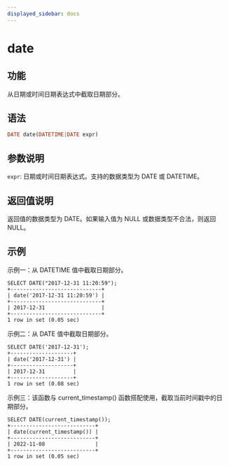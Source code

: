 ```yaml
---
displayed_sidebar: docs
---
```


# date

## 功能

从日期或时间日期表达式中截取日期部分。

## 语法

```Haskell
DATE date(DATETIME|DATE expr)
```

## 参数说明

`expr`: 日期或时间日期表达式。支持的数据类型为 DATE 或 DATETIME。

## 返回值说明

返回值的数据类型为 DATE。如果输入值为 NULL 或数据类型不合法，则返回 NULL。

## 示例

示例一：从 DATETIME 值中截取日期部分。

```Plain
SELECT DATE("2017-12-31 11:20:59");
+-----------------------------+
| date('2017-12-31 11:20:59') |
+-----------------------------+
| 2017-12-31                  |
+-----------------------------+
1 row in set (0.05 sec)
```

示例二：从 DATE 值中截取日期部分。

```Plain
SELECT DATE('2017-12-31');
+--------------------+
| date('2017-12-31') |
+--------------------+
| 2017-12-31         |
+--------------------+
1 row in set (0.08 sec)
```

示例三：该函数与 current_timestamp() 函数搭配使用，截取当前时间戳中的日期部分。

```Plain
SELECT DATE(current_timestamp());
+---------------------------+
| date(current_timestamp()) |
+---------------------------+
| 2022-11-08                |
+---------------------------+
1 row in set (0.05 sec)
```
